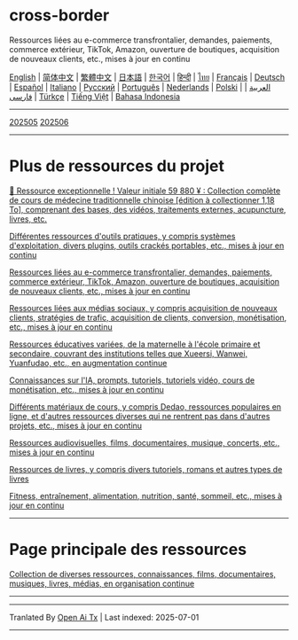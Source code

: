 # cross-border
Ressources liées au e-commerce transfrontalier, demandes, paiements, commerce extérieur, TikTok, Amazon, ouverture de boutiques, acquisition de nouveaux clients, etc., mises à jour en continu

[English](https://openaitx.github.io/view.html?user=mswnlz&project=cross-border&lang=en) | [简体中文](https://openaitx.github.io/view.html?user=mswnlz&project=cross-border&lang=zh-CN) | [繁體中文](https://openaitx.github.io/view.html?user=mswnlz&project=cross-border&lang=zh-TW) | [日本語](https://openaitx.github.io/view.html?user=mswnlz&project=cross-border&lang=ja) | [한국어](https://openaitx.github.io/view.html?user=mswnlz&project=cross-border&lang=ko) | [हिन्दी](https://openaitx.github.io/view.html?user=mswnlz&project=cross-border&lang=hi) | [ไทย](https://openaitx.github.io/view.html?user=mswnlz&project=cross-border&lang=th) | [Français](https://openaitx.github.io/view.html?user=mswnlz&project=cross-border&lang=fr) | [Deutsch](https://openaitx.github.io/view.html?user=mswnlz&project=cross-border&lang=de) | [Español](https://openaitx.github.io/view.html?user=mswnlz&project=cross-border&lang=es) | [Italiano](https://openaitx.github.io/view.html?user=mswnlz&project=cross-border&lang=it) | [Русский](https://openaitx.github.io/view.html?user=mswnlz&project=cross-border&lang=ru) | [Português](https://openaitx.github.io/view.html?user=mswnlz&project=cross-border&lang=pt) | [Nederlands](https://openaitx.github.io/view.html?user=mswnlz&project=cross-border&lang=nl) | [Polski](https://openaitx.github.io/view.html?user=mswnlz&project=cross-border&lang=pl) | [العربية](https://openaitx.github.io/view.html?user=mswnlz&project=cross-border&lang=ar) | [فارسی](https://openaitx.github.io/view.html?user=mswnlz&project=cross-border&lang=fa) | [Türkçe](https://openaitx.github.io/view.html?user=mswnlz&project=cross-border&lang=tr) | [Tiếng Việt](https://openaitx.github.io/view.html?user=mswnlz&project=cross-border&lang=vi) | [Bahasa Indonesia](https://openaitx.github.io/view.html?user=mswnlz&project=cross-border&lang=id)

------------
[202505](https://raw.githubusercontent.com/mswnlz/cross-border/main/202505.md)
[202506](https://raw.githubusercontent.com/mswnlz/cross-border/main/202506.md)



---------------
# Plus de ressources du projet

[🎁 Ressource exceptionnelle ! Valeur initiale 59 880 ¥ : Collection complète de cours de médecine traditionnelle chinoise [édition à collectionner 1,18 To], comprenant des bases, des vidéos, traitements externes, acupuncture, livres, etc.](https://github.com/mswnlz/chinese-traditional)

[Différentes ressources d'outils pratiques, y compris systèmes d'exploitation, divers plugins, outils crackés portables, etc., mises à jour en continu](https://github.com/mswnlz/tools)


[Ressources liées au e-commerce transfrontalier, demandes, paiements, commerce extérieur, TikTok, Amazon, ouverture de boutiques, acquisition de nouveaux clients, etc., mises à jour en continu](https://github.com/mswnlz/cross-border)

[Ressources liées aux médias sociaux, y compris acquisition de nouveaux clients, stratégies de trafic, acquisition de clients, conversion, monétisation, etc., mises à jour en continu](https://github.com/mswnlz/self-media)

[Ressources éducatives variées, de la maternelle à l'école primaire et secondaire, couvrant des institutions telles que Xueersi, Wanwei, Yuanfudao, etc., en augmentation continue](https://github.com/mswnlz/edu-knowlege)

[Connaissances sur l'IA, prompts, tutoriels, tutoriels vidéo, cours de monétisation, etc., mises à jour en continu](https://github.com/mswnlz/AIknowledge)

[Différents matériaux de cours, y compris Dedao, ressources populaires en ligne, et d'autres ressources diverses qui ne rentrent pas dans d'autres projets, etc., mises à jour en continu](https://github.com/mswnlz/curriculum)

[Ressources audiovisuelles, films, documentaires, musique, concerts, etc., mises à jour en continu](https://github.com/mswnlz/movies)

[Ressources de livres, y compris divers tutoriels, romans et autres types de livres](https://github.com/mswnlz/book)

[Fitness, entraînement, alimentation, nutrition, santé, sommeil, etc., mises à jour en continu](https://github.com/mswnlz/healthy)



---------------

# Page principale des ressources
[Collection de diverses ressources, connaissances, films, documentaires, musiques, livres, médias, en organisation continue](https://github.com/mswnlz)

---------------

---

Tranlated By [Open Ai Tx](https://github.com/OpenAiTx/OpenAiTx) | Last indexed: 2025-07-01

---